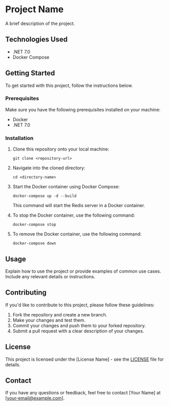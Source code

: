 # Project Name

A brief description of the project.

## Technologies Used

- .NET 7.0
- Docker Compose

## Getting Started

To get started with this project, follow the instructions below.

### Prerequisites

Make sure you have the following prerequisites installed on your machine:

- Docker
- .NET 7.0

### Installation

1. Clone this repository onto your local machine:

   ```shell
   git clone <repository-url>
   ```

2. Navigate into the cloned directory:

   ```shell
   cd <directory-name>
   ```

3. Start the Docker container using Docker Compose:

   ```shell
   docker-compose up -d --build
   ```

   This command will start the Redis server in a Docker container.

4. To stop the Docker container, use the following command:

   ```shell
   docker-compose stop
   ```

5. To remove the Docker container, use the following command:

   ```shell
   docker-compose down
   ```

## Usage

Explain how to use the project or provide examples of common use cases. Include any relevant details or instructions.

## Contributing

If you'd like to contribute to this project, please follow these guidelines:

1. Fork the repository and create a new branch.
2. Make your changes and test them.
3. Commit your changes and push them to your forked repository.
4. Submit a pull request with a clear description of your changes.

## License

This project is licensed under the [License Name] - see the [LICENSE](LICENSE) file for details.

## Contact

If you have any questions or feedback, feel free to contact [Your Name] at [your-email@example.com].
